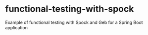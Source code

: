 # functional-testing-with-spock
Example of functional testing with Spock and Geb for a Spring Boot application
